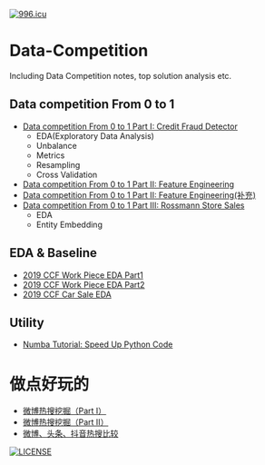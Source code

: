 
[![996.icu](https://img.shields.io/badge/link-996.icu-red.svg)](https://996.icu)
# Data-Competition
Including Data Competition notes, top solution analysis etc.

## Data competition From 0 to 1
- [Data competition From 0 to 1 Part I: Credit Fraud Detector](https://lambda-xmu.club/2018/08/15/Data-competition-From-0-to-1-Part-I/#1-data-competition-introduction)
  - EDA(Exploratory Data Analysis)
  - Unbalance
  - Metrics
  - Resampling
  - Cross Validation
- [Data competition From 0 to 1 Part II: Feature Engineering](https://lambda-xmu.club/2018/08/22/Data-competition-From-0-to-1-Part-II/)
- [Data competition From 0 to 1 Part II: Feature Engineering(补充)](http://lambda-xmu.club/2018/08/31/Data-competition-From-0-to-1-Part-II(%E8%A1%A5%E5%85%85)/)
- [Data competition From 0 to 1 Part III: Rossmann Store Sales](http://lambda-xmu.club/2018/09/21/Data-competition-From-0-to-1-Part-III/)
  - EDA
  - Entity Embedding

## EDA & Baseline
- [2019 CCF Work Piece EDA Part1](http://lambda-xmu.club/2018/08/25/2019CCF-Work-Piece-EDA/)
- [2019 CCF Work Piece EDA Part2](http://lambda-xmu.club/2018/09/04/2019CCF-Work-Piece-EDA-Part2/)
- [2019 CCF Car Sale EDA](http://lambda-xmu.club/2018/08/27/2019CCF-Car-Sales-EDA/)


## Utility
- [Numba Tutorial: Speed Up Python Code](http://lambda-xmu.club/2018/08/20/Speed-Up-Python-Code/)


# 做点好玩的
- [微博热搜挖掘（Part I）](http://lambda-xmu.club/2018/09/11/%E5%BE%AE%E5%8D%9A%E7%83%AD%E6%90%9C%E6%8C%96%E6%8E%98-Part-I/)
- [微博热搜挖掘（Part II）](https://lambda-xmu.club/2018/09/14/%E5%BE%AE%E5%8D%9A%E7%83%AD%E6%90%9C%E6%8C%96%E6%8E%98-Part-II/)
- [微博、头条、抖音热搜比较](http://lambda-xmu.club/2018/09/16/%E5%BE%AE%E5%8D%9A-%E5%A4%B4%E6%9D%A1-%E6%8A%96%E9%9F%B3%E7%83%AD%E6%90%9C%E6%AF%94%E8%BE%83/)

[![LICENSE](https://img.shields.io/badge/license-Anti%20996-blue.svg)](https://github.com/996icu/996.ICU/blob/master/LICENSE)

